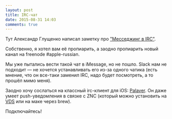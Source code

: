 ```yaml
---
layout: post
title: IRC-чат
date: 2015-08-31 14:03
comments: true
---
```


Тут Александр Глущенко написал заметку про ["Месседжинг в IRC"](http://fluder.co/blog/2015/08/30/old-school-messaging-irc-2015/).

Собственно, я хотел вам её пропиарить, а заодно пропиарить новый канал на freenode #apple-russian.

Мы уже пытались вести такой чат в iMessage, но не пошло. Slack нам не подходит — не хочется устанавливать его из-за одного чатика (есть мнение, что он все-таки заменил IRC, надо будет посмотреть, а то прошёл мимо меня).

Заодно хочу сослаться на классный irc-клиент для iOS: [Palaver](https://itunes.apple.com/us/app/palaver/id538073623?ls=1&mt=8&at=10lbPv). Он даже умеет push-уведомления в связке с ZNC (который можно установить на [VDS](https://www.digitalocean.com/?refcode=15467b2e8530) или на маке через brew).

Подключайтесь!